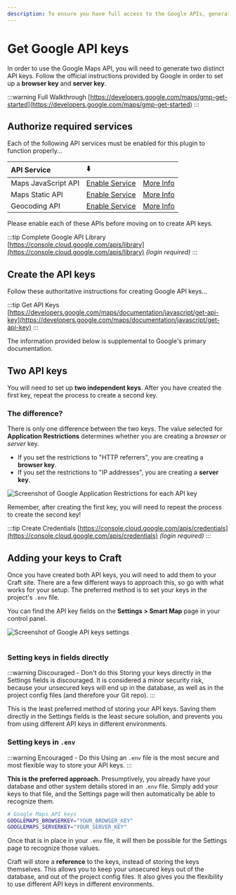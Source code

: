 ```yaml
---
description: To ensure you have full access to the Google APIs, generate your API keys and enter them into the Smart Map > Settings page.
---
```


# Get Google API keys

<update-message/>

In order to use the Google Maps API, you will need to generate two distinct API keys. Follow the official instructions provided by Google in order to set up a **browser key** and **server key**.

:::warning Full Walkthrough
[https://developers.google.com/maps/gmp-get-started](https://developers.google.com/maps/gmp-get-started)
:::

## Authorize required services

Each of the following API services must be enabled for this plugin to function properly...

| API Service         | ⬇️     |      |
|:--------------------|:-------|------|
| Maps JavaScript API | [Enable Service](https://console.cloud.google.com/apis/library/maps-backend.googleapis.com) | [More Info](https://developers.google.com/maps/documentation/javascript/overview)
| Maps Static API     | [Enable Service](https://console.cloud.google.com/apis/library/static-maps-backend.googleapis.com) | [More Info](https://developers.google.com/maps/documentation/maps-static/overview)
| Geocoding API       | [Enable Service](https://console.cloud.google.com/apis/library/geocoding-backend.googleapis.com) | [More Info](https://developers.google.com/maps/documentation/geocoding/overview)

Please enable each of these APIs before moving on to create API keys.

:::tip Complete Google API Library
[https://console.cloud.google.com/apis/library](https://console.cloud.google.com/apis/library) _(login required)_
:::

## Create the API keys

Follow these authoritative instructions for creating Google API keys...

:::tip Get API Keys
[https://developers.google.com/maps/documentation/javascript/get-api-key](https://developers.google.com/maps/documentation/javascript/get-api-key)
:::

The information provided below is supplemental to Google's primary documentation.

## Two API keys

You will need to set up **two independent keys**. After you have created the first key, repeat the process to create a second key.

### The difference?

There is only one difference between the two keys. The value selected for **Application Restrictions** determines whether you are creating a _browser_ or _server_ key.

- If you set the restrictions to "HTTP referrers", you are creating a **browser key**.
- If you set the restrictions to "IP addresses", you are creating a **server key**.

<img :src="$withBase('/images/application-restrictions.png')" class="dropshadow" alt="Screenshot of Google Application Restrictions for each API key" style="max-width:630px">

Remember, after creating the first key, you will need to repeat the process to create the second key!

:::tip Create Credentials
[https://console.cloud.google.com/apis/credentials](https://console.cloud.google.com/apis/credentials) _(login required)_
:::

## Adding your keys to Craft

Once you have created both API keys, you will need to add them to your Craft site. There are a few different ways to approach this, so go with what works for your setup. The preferred method is to set your keys in the project's `.env` file.

You can find the API key fields on the **Settings > Smart Map** page in your control panel.

<img :src="$withBase('/images/api-fields.png')" class="dropshadow" alt="Screenshot of Google API keys settings" style="max-width:630px; margin-bottom:16px;">

### Setting keys in fields directly

:::warning Discouraged - Don't do this
Storing your keys directly in the Settings fields is discouraged. It is considered a minor security risk, because your unsecured keys will end up in the database, as well as in the project config files (and therefore your Git repo).
:::

This is the least preferred method of storing your API keys. Saving them directly in the Settings fields is the least secure solution, and prevents you from using different API keys in different environments.

### Setting keys in `.env`

:::warning Encouraged - Do this
Using an `.env` file is the most secure and most flexible way to store your API keys.
:::

**This is the preferred approach.** Presumptively, you already have your database and other system details stored in an `.env` file. Simply add your keys to that file, and the Settings page will then automatically be able to recognize them.

```sh
# Google Maps API keys
GOOGLEMAPS_BROWSERKEY="YOUR_BROWSER_KEY"
GOOGLEMAPS_SERVERKEY="YOUR_SERVER_KEY"
```

Once that is in place in your `.env` file, it will then be possible for the Settings page to recognize those values.

Craft will store a **reference** to the keys, instead of storing the keys themselves. This allows you to keep your unsecured keys out of the database, and out of the project config files. It also gives you the flexibility to use different API keys in different environments.
